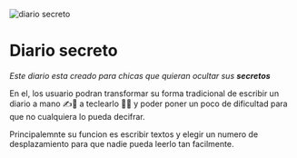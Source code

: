 ![diario secreto](https://i.ibb.co/StsX2Bk/titulo.png)
# Diario secreto
_Este diario esta creado para chicas que quieran ocultar sus **secretos**_

En el, los usuario podran transformar su forma tradicional de escribir un diario a mano ✍📕 a teclearlo 👩‍💻 y poder poner un poco de dificultad para que no cualquiera lo pueda decifrar.

Principalemnte su funcion es escribir textos y elegir un numero de desplazamiento para que nadie pueda leerlo tan facilmente.
